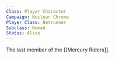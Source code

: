 ```yaml
---
Class: Player Character
Campaign: Nuclear Chrome
Player Class: Netrunner
Subclass: Nomad
Status: Alive
---
```

The last member of the [[Mercury Riders]].